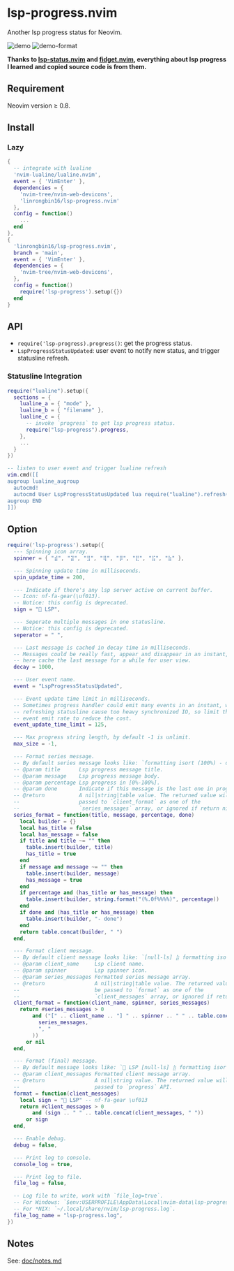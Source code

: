 # lsp-progress.nvim

Another lsp progress status for Neovim.

![demo](https://user-images.githubusercontent.com/6496887/215637132-65e27eac-df71-4d17-9365-b516d6536ece.jpg)
![demo-format](https://user-images.githubusercontent.com/6496887/215700315-9d205333-b0e8-4630-9afd-67e2a1c6e3ae.jpg)

**Thanks to [lsp-status.nvim](https://github.com/nvim-lua/lsp-status.nvim) and [fidget.nvim](https://github.com/j-hui/fidget.nvim), everything about lsp progress I learned and copied source code is from them.**

## Requirement

Neovim version &ge; 0.8.

## Install

### Lazy

```lua
{
  -- integrate with lualine
  'nvim-lualine/lualine.nvim',
  event = { 'VimEnter' },
  dependencies = {
    'nvim-tree/nvim-web-devicons',
    'linrongbin16/lsp-progress.nvim'
  },
  config = function()
    ...
  end
},
{
  'linrongbin16/lsp-progress.nvim',
  branch = 'main',
  event = { 'VimEnter' },
  dependencies = {
    'nvim-tree/nvim-web-devicons',
  },
  config = function()
    require('lsp-progress').setup({})
  end
}
```

## API

- `require('lsp-progress).progress()`: get the progress status.
- `LspProgressStatusUpdated`: user event to notify new status, and trigger statusline refresh.

### Statusline Integration

```lua
require("lualine").setup({
  sections = {
    lualine_a = { "mode" },
    lualine_b = { "filename" },
    lualine_c = {
      -- invoke `progress` to get lsp progress status.
      require("lsp-progress").progress,
    },
    ...
  }
})

-- listen to user event and trigger lualine refresh
vim.cmd([[
augroup lualine_augroup
  autocmd!
  autocmd User LspProgressStatusUpdated lua require("lualine").refresh()
augroup END
]])
```

## Option

```lua
require('lsp-progress').setup({
  --- Spinning icon array.
  spinner = { "⣾", "⣽", "⣻", "⢿", "⡿", "⣟", "⣯", "⣷" },

  --- Spinning update time in milliseconds.
  spin_update_time = 200,

  --- Indicate if there's any lsp server active on current buffer.
  -- Icon: nf-fa-gear(\uf013).
  -- Notice: this config is deprecated.
  sign = " LSP",

  --- Seperate multiple messages in one statusline.
  -- Notice: this config is deprecated.
  seperator = " ",

  --- Last message is cached in decay time in milliseconds.
  -- Messages could be really fast, appear and disappear in an instant, so
  -- here cache the last message for a while for user view.
  decay = 1000,

  --- User event name.
  event = "LspProgressStatusUpdated",

  --- Event update time limit in milliseconds.
  -- Sometimes progress handler could emit many events in an instant, while
  -- refreshing statusline cause too heavy synchronized IO, so limit the
  -- event emit rate to reduce the cost.
  event_update_time_limit = 125,

  --- Max progress string length, by default -1 is unlimit.
  max_size = -1,

  --- Format series message.
  -- By default series message looks like: `formatting isort (100%) - done`
  -- @param title      Lsp progress message title.
  -- @param message    Lsp progress message body.
  -- @param percentage Lsp progress in [0%-100%].
  -- @param done       Indicate if this message is the last one in progress.
  -- @return           A nil|string|table value. The returned value will be
  --                   passed to `client_format` as one of the
  --                   `series_messages` array, or ignored if return nil.
  series_format = function(title, message, percentage, done)
    local builder = {}
    local has_title = false
    local has_message = false
    if title and title ~= "" then
      table.insert(builder, title)
      has_title = true
    end
    if message and message ~= "" then
      table.insert(builder, message)
      has_message = true
    end
    if percentage and (has_title or has_message) then
      table.insert(builder, string.format("(%.0f%%%%)", percentage))
    end
    if done and (has_title or has_message) then
      table.insert(builder, "- done")
    end
    return table.concat(builder, " ")
  end,

  --- Format client message.
  -- By default client message looks like: `[null-ls] ⣷ formatting isort (100%) - done, formatting black (50%)`
  -- @param client_name     Lsp client name.
  -- @param spinner         Lsp spinner icon.
  -- @param series_messages Formatted series message array.
  -- @return                A nil|string|table value. The returned value will
  --                        be passed to `format` as one of the
  --                        `client_messages` array, or ignored if return nil.
  client_format = function(client_name, spinner, series_messages)
    return #series_messages > 0
        and ("[" .. client_name .. "] " .. spinner .. " " .. table.concat(
          series_messages,
          ", "
        ))
      or nil
  end,

  --- Format (final) message.
  -- By default message looks like: ` LSP [null-ls] ⣷ formatting isort (100%) - done, formatting black (50%)`
  -- @param client_messages Formatted client message array.
  -- @return                A nil|string value. The returned value will be
  --                        passed to `progress` API.
  format = function(client_messages)
    local sign = " LSP" -- nf-fa-gear \uf013
    return #client_messages > 0
        and (sign .. " " .. table.concat(client_messages, " "))
      or sign
  end,

  --- Enable debug.
  debug = false,

  --- Print log to console.
  console_log = true,

  --- Print log to file.
  file_log = false,

  -- Log file to write, work with `file_log=true`.
  -- For Windows: `$env:USERPROFILE\AppData\Local\nvim-data\lsp-progress.log`.
  -- For *NIX: `~/.local/share/nvim/lsp-progress.log`.
  file_log_name = "lsp-progress.log",
})
```

## Notes

See: [doc/notes.md](doc/notes.md)
